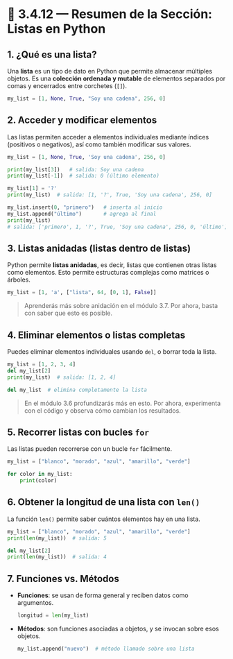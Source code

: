 
# 📘 3.4.12 — Resumen de la Sección: Listas en Python

## 1. ¿Qué es una lista?

Una **lista** es un tipo de dato en Python que permite almacenar múltiples objetos. Es una **colección ordenada y mutable** de elementos separados por comas y encerrados entre corchetes (`[]`).

```python
my_list = [1, None, True, "Soy una cadena", 256, 0]
```

## 2. Acceder y modificar elementos

Las listas permiten acceder a elementos individuales mediante índices (positivos o negativos), así como también modificar sus valores.

```python
my_list = [1, None, True, 'Soy una cadena', 256, 0]

print(my_list[3])   # salida: Soy una cadena
print(my_list[-1])  # salida: 0 (último elemento)

my_list[1] = '?'
print(my_list)  # salida: [1, '?', True, 'Soy una cadena', 256, 0]

my_list.insert(0, "primero")   # inserta al inicio
my_list.append("último")       # agrega al final
print(my_list)
# salida: ['primero', 1, '?', True, 'Soy una cadena', 256, 0, 'último']
```

## 3. Listas anidadas (listas dentro de listas)

Python permite **listas anidadas**, es decir, listas que contienen otras listas como elementos. Esto permite estructuras complejas como matrices o árboles.

```python
my_list = [1, 'a', ["lista", 64, [0, 1], False]]
```

> Aprenderás más sobre anidación en el módulo 3.7. Por ahora, basta con saber que esto es posible.

## 4. Eliminar elementos o listas completas

Puedes eliminar elementos individuales usando `del`, o borrar toda la lista.

```python
my_list = [1, 2, 3, 4]
del my_list[2]
print(my_list)  # salida: [1, 2, 4]

del my_list  # elimina completamente la lista
```

> En el módulo 3.6 profundizarás más en esto. Por ahora, experimenta con el código y observa cómo cambian los resultados.

## 5. Recorrer listas con bucles `for`

Las listas pueden recorrerse con un bucle `for` fácilmente.

```python
my_list = ["blanco", "morado", "azul", "amarillo", "verde"]

for color in my_list:
    print(color)
```

## 6. Obtener la longitud de una lista con `len()`

La función `len()` permite saber cuántos elementos hay en una lista.

```python
my_list = ["blanco", "morado", "azul", "amarillo", "verde"]
print(len(my_list))  # salida: 5

del my_list[2]
print(len(my_list))  # salida: 4
```

## 7. Funciones vs. Métodos

- **Funciones**: se usan de forma general y reciben datos como argumentos.

  ```python
  longitud = len(my_list)
  ```

- **Métodos**: son funciones asociadas a objetos, y se invocan sobre esos objetos.

  ```python
  my_list.append("nuevo")  # método llamado sobre una lista
  ```
